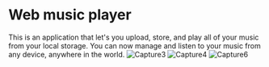 # Web music player
 This is an application that let's you upload, store, and play all of your music from your local storage. You can now manage and listen to your music from any device, anywhere in the world.
![Capture3](https://user-images.githubusercontent.com/57128575/108623737-83b38a80-7466-11eb-8601-4803dc5fef21.PNG)
![Capture4](https://user-images.githubusercontent.com/57128575/108623745-9332d380-7466-11eb-94f8-807b40d37452.PNG)
![Capture6](https://user-images.githubusercontent.com/57128575/108623831-18b68380-7467-11eb-8985-8f06c304ea0a.PNG)
